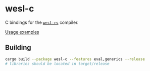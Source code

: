 # wesl-c

C bindings for the [`wesl-rs`][wesl-rs] compiler.

[Usage examples](./examples)

## Building

```bash
cargo build --package wesl-c --features eval,generics --release
# libraries should be located in target/release
```

[wesl-rs]: https://github.com/wgsl-tooling-wg/wesl-rs
